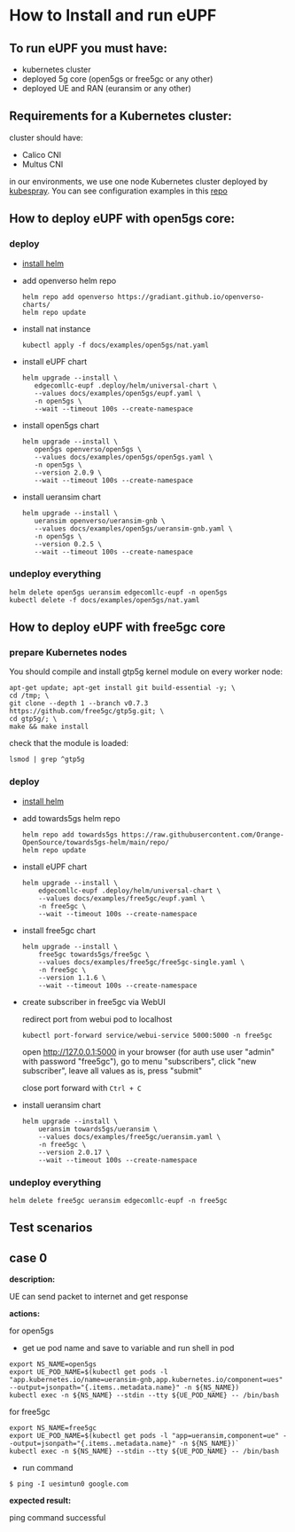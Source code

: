 # How to Install and run eUPF

## To run eUPF you must have:

- kubernetes cluster
- deployed 5g core (open5gs or free5gc or any other)
- deployed UE and RAN (euransim or any other)

## Requirements for a Kubernetes cluster:

cluster should have:

- Calico CNI
- Multus CNI

in our environments, we use one node Kubernetes cluster deployed by [kubespray](https://github.com/kubernetes-sigs/kubespray). You can see configuration examples in this [repo](https://github.com/edgecomllc/ansible)

## How to deploy eUPF with open5gs core:

### deploy

* [install helm](https://helm.sh/docs/intro/install/)
* add openverso helm repo

   ```
   helm repo add openverso https://gradiant.github.io/openverso-charts/
   helm repo update
   ```

* install nat instance

   ```
   kubectl apply -f docs/examples/open5gs/nat.yaml
   ```

* install eUPF chart

   ```
   helm upgrade --install \
      edgecomllc-eupf .deploy/helm/universal-chart \
      --values docs/examples/open5gs/eupf.yaml \
      -n open5gs \
      --wait --timeout 100s --create-namespace
   ```

* install open5gs chart

   ```
   helm upgrade --install \
      open5gs openverso/open5gs \
      --values docs/examples/open5gs/open5gs.yaml \
      -n open5gs \
      --version 2.0.9 \
      --wait --timeout 100s --create-namespace
   ```

* install ueransim chart

   ```
   helm upgrade --install \
      ueransim openverso/ueransim-gnb \
      --values docs/examples/open5gs/ueransim-gnb.yaml \
      -n open5gs \
      --version 0.2.5 \
      --wait --timeout 100s --create-namespace
   ```

### undeploy everything

```
helm delete open5gs ueransim edgecomllc-eupf -n open5gs
kubectl delete -f docs/examples/open5gs/nat.yaml
```

## How to deploy eUPF with free5gc core

### prepare Kubernetes nodes

You should compile and install gtp5g kernel module on every worker node:

```
apt-get update; apt-get install git build-essential -y; \
cd /tmp; \
git clone --depth 1 --branch v0.7.3 https://github.com/free5gc/gtp5g.git; \
cd gtp5g/; \
make && make install
```

check that the module is loaded:

`lsmod | grep ^gtp5g`

### deploy

* [install helm](https://helm.sh/docs/intro/install/)
* add towards5gs helm repo

	```
	helm repo add towards5gs https://raw.githubusercontent.com/Orange-OpenSource/towards5gs-helm/main/repo/
	helm repo update
	```

* install eUPF chart

	```
	helm upgrade --install \
		edgecomllc-eupf .deploy/helm/universal-chart \
		--values docs/examples/free5gc/eupf.yaml \
		-n free5gc \
		--wait --timeout 100s --create-namespace
	```

* install free5gc chart

	```
	helm upgrade --install \
		free5gc towards5gs/free5gc \
		--values docs/examples/free5gc/free5gc-single.yaml \
		-n free5gc \
		--version 1.1.6 \
		--wait --timeout 100s --create-namespace
	```

* create subscriber in free5gc via WebUI

   redirect port from webui pod to localhost

   ```
   kubectl port-forward service/webui-service 5000:5000 -n free5gc
   ```

   open http://127.0.0.1:5000 in your browser (for auth use user "admin" with password "free5gc"), go to menu "subscribers", click "new subscriber", leave all values as is, press "submit"

   close port forward with `Ctrl + C`

* install ueransim chart

	```
	helm upgrade --install \
		ueransim towards5gs/ueransim \
		--values docs/examples/free5gc/ueransim.yaml \
		-n free5gc \
		--version 2.0.17 \
		--wait --timeout 100s --create-namespace
	```

### undeploy everything

```
helm delete free5gc ueransim edgecomllc-eupf -n free5gc
```

## Test scenarios

## case 0

<b>description:</b>

UE can send packet to internet and get response

<b>actions:</b>

for open5gs

* get ue pod name and save to variable and run shell in pod

```
export NS_NAME=open5gs
export UE_POD_NAME=$(kubectl get pods -l "app.kubernetes.io/name=ueransim-gnb,app.kubernetes.io/component=ues" --output=jsonpath="{.items..metadata.name}" -n ${NS_NAME})
kubectl exec -n ${NS_NAME} --stdin --tty ${UE_POD_NAME} -- /bin/bash
```

for free5gc

```
export NS_NAME=free5gc
export UE_POD_NAME=$(kubectl get pods -l "app=ueransim,component=ue" --output=jsonpath="{.items..metadata.name}" -n ${NS_NAME})`
kubectl exec -n ${NS_NAME} --stdin --tty ${UE_POD_NAME} -- /bin/bash
```

* run command

`$ ping -I uesimtun0 google.com`


<b>expected result:</b>

ping command successful
